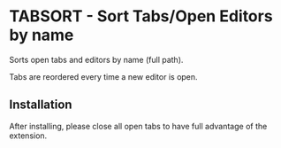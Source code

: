 # TABSORT - Sort Tabs/Open Editors by name
Sorts open tabs and editors by name (full path).

Tabs are reordered every time a new editor is open.

## Installation
After installing, please close all open tabs to have full advantage of the extension.